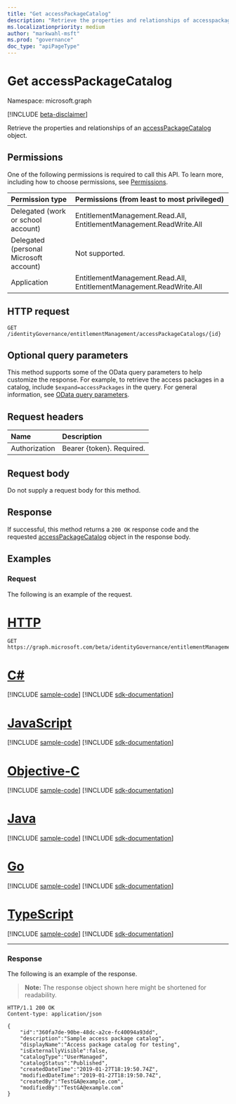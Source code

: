 ```yaml
---
title: "Get accessPackageCatalog"
description: "Retrieve the properties and relationships of accesspackagecatalog object."
ms.localizationpriority: medium
author: "markwahl-msft"
ms.prod: "governance"
doc_type: "apiPageType"
---
```


# Get accessPackageCatalog

Namespace: microsoft.graph

[!INCLUDE [beta-disclaimer](../../includes/beta-disclaimer.md)]

Retrieve the properties and relationships of an [accessPackageCatalog](../resources/accesspackagecatalog.md) object.

## Permissions

One of the following permissions is required to call this API. To learn more, including how to choose permissions, see [Permissions](/graph/permissions-reference).

| Permission type                        | Permissions (from least to most privileged) |
|:---------------------------------------|:--------------------------------------------|
| Delegated (work or school account)     | EntitlementManagement.Read.All, EntitlementManagement.ReadWrite.All |
| Delegated (personal Microsoft account) | Not supported. |
| Application                            | EntitlementManagement.Read.All, EntitlementManagement.ReadWrite.All |

## HTTP request

<!-- { "blockType": "ignored" } -->

```http
GET /identityGovernance/entitlementManagement/accessPackageCatalogs/{id}
```

## Optional query parameters

This method supports some of the OData query parameters to help customize the response. For example, to retrieve the access packages in a catalog, include `$expand=accessPackages` in the query. For general information, see [OData query parameters](/graph/query-parameters).

## Request headers

| Name      |Description|
|:----------|:----------|
| Authorization | Bearer \{token\}. Required. |

## Request body

Do not supply a request body for this method.

## Response

If successful, this method returns a `200 OK` response code and the requested [accessPackageCatalog](../resources/accesspackagecatalog.md) object in the response body.

## Examples

### Request

The following is an example of the request.

# [HTTP](#tab/http)
<!-- {
  "blockType": "request",
  "name": "get_accesspackagecatalog"
}-->

```msgraph-interactive
GET https://graph.microsoft.com/beta/identityGovernance/entitlementManagement/accessPackageCatalogs/{id}
```
# [C#](#tab/csharp)
[!INCLUDE [sample-code](../includes/snippets/csharp/get-accesspackagecatalog-csharp-snippets.md)]
[!INCLUDE [sdk-documentation](../includes/snippets/snippets-sdk-documentation-link.md)]

# [JavaScript](#tab/javascript)
[!INCLUDE [sample-code](../includes/snippets/javascript/get-accesspackagecatalog-javascript-snippets.md)]
[!INCLUDE [sdk-documentation](../includes/snippets/snippets-sdk-documentation-link.md)]

# [Objective-C](#tab/objc)
[!INCLUDE [sample-code](../includes/snippets/objc/get-accesspackagecatalog-objc-snippets.md)]
[!INCLUDE [sdk-documentation](../includes/snippets/snippets-sdk-documentation-link.md)]

# [Java](#tab/java)
[!INCLUDE [sample-code](../includes/snippets/java/get-accesspackagecatalog-java-snippets.md)]
[!INCLUDE [sdk-documentation](../includes/snippets/snippets-sdk-documentation-link.md)]

# [Go](#tab/go)
[!INCLUDE [sample-code](../includes/snippets/go/get-accesspackagecatalog-go-snippets.md)]
[!INCLUDE [sdk-documentation](../includes/snippets/snippets-sdk-documentation-link.md)]

# [TypeScript](#tab/typescript)
[!INCLUDE [sample-code](../includes/snippets/typescript/get-accesspackagecatalog-typescript-snippets.md)]
[!INCLUDE [sdk-documentation](../includes/snippets/snippets-sdk-documentation-link.md)]

---


### Response

The following is an example of the response.

> **Note:** The response object shown here might be shortened for readability.

<!-- {
  "blockType": "response",
  "truncated": true,
  "@odata.type": "microsoft.graph.accessPackageCatalog"
} -->

```http
HTTP/1.1 200 OK
Content-type: application/json

{
    "id":"360fa7de-90be-48dc-a2ce-fc40094a93dd",
    "description":"Sample access package catalog",
    "displayName":"Access package catalog for testing",
    "isExternallyVisible":false,
    "catalogType":"UserManaged",
    "catalogStatus":"Published",
    "createdDateTime":"2019-01-27T18:19:50.74Z",
    "modifiedDateTime":"2019-01-27T18:19:50.74Z",
    "createdBy":"TestGA@example.com",
    "modifiedBy":"TestGA@example.com"
}
```

<!-- uuid: 16cd6b66-4b1a-43a1-adaf-3a886856ed98
2019-02-04 14:57:30 UTC -->
<!-- {
  "type": "#page.annotation",
  "description": "Get accessPackageCatalog",
  "keywords": "",
  "section": "documentation",
  "tocPath": ""
}-->



